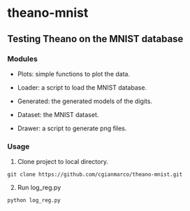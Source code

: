 # theano-mnist
## Testing Theano on the MNIST database

### Modules

- Plots: simple functions to plot the data.

- Loader: a script to load the MNIST database.

- Generated: the generated models of the digits.

- Dataset: the MNIST dataset.

- Drawer: a script to generate png files.

### Usage

1. Clone project to local directory.

```
git clone https://github.com/cgianmarco/theano-mnist.git
```

2. Run log_reg.py

```
python log_reg.py
```

